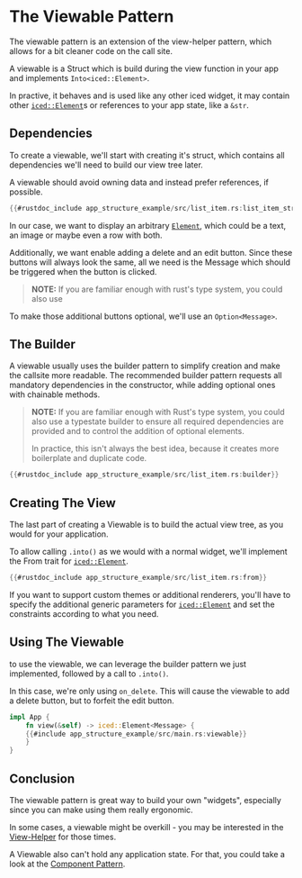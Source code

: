 
# The Viewable Pattern

The viewable pattern is an extension of the view-helper pattern,
which allows for a bit cleaner code on the call site.

A viewable is a Struct which is build during the view function in your app and implements `Into<iced::Element>`.

In practive, it behaves and is used like any other iced widget,
it may contain other [`iced::Element`](https://docs.rs/iced/latest/iced/type.Element.html)s or references to your app state, like a `&str`.

## Dependencies

To create a viewable, we'll start with creating it's struct, which contains all dependencies we'll need to build our view tree later.

A viewable should avoid owning data and instead prefer references, if possible.

```rust
{{#rustdoc_include app_structure_example/src/list_item.rs:list_item_struct}}
```

In our case, we want to display an arbitrary [`Element`](https://docs.rs/iced/latest/iced/type.Element.html), which could be a text, an image or maybe even a row with both.

Additionally, we want enable adding a delete and an edit button.
Since these buttons will always look the same,
all we need is the Message which should be triggered when the button is clicked.

> **NOTE:** If you are familiar enough with rust's type system, you could also use

To make those additional buttons optional, we'll use an `Option<Message>`.

## The Builder

A viewable usually uses the builder pattern to simplify creation and make the callsite more readable.
The recommended builder pattern requests all mandatory dependencies in the constructor, while adding optional ones with chainable methods.

> **NOTE:** If you are familiar enough with Rust's type system, you could also use a typestate builder to ensure all required dependencies are provided
>  and to control the addition of optional elements.
>
> In practice, this isn't always the best idea, because it creates more boilerplate and duplicate code.

```rust
{{#rustdoc_include app_structure_example/src/list_item.rs:builder}}
```


## Creating The View

The last part of creating a Viewable is to build the actual view tree, as you would for your application.

To allow calling `.into()` as we would with a normal widget, we'll implement the From trait for [`iced::Element`](https://docs.rs/iced/latest/iced/type.Element.html).

```rust
{{#rustdoc_include app_structure_example/src/list_item.rs:from}}
```

If you want to support custom themes or additional renderers,
you'll have to specify the additional generic parameters for [`iced::Element`](https://docs.rs/iced/latest/iced/type.Element.html)
and set the constraints according to what you need.

## Using The Viewable

to use the viewable, we can leverage the builder pattern we just implemented, followed by a call to `.into()`.

In this case, we're only using `on_delete`.
This will cause the viewable to add a delete button, but to forfeit the edit button.

```rust
impl App {
    fn view(&self) -> iced::Element<Message> {
    {{#include app_structure_example/src/main.rs:viewable}}
    }
}
```

## Conclusion

The viewable pattern is great way to build your own "widgets",
especially since you can make using them really ergonomic.

In some cases, a viewable might be overkill - you may be interested in the [View-Helper](./view-helper.md) for those times.

A Viewable also can't hold any application state.
For that, you could take a look at the [Component Pattern](./component.md).
